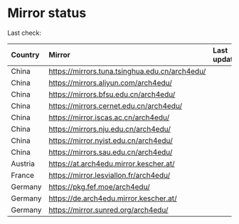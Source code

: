 <script src="./time.js"></script>
# Mirror status
Last check: <script type="text/javascript">localize(1704662114.9889843);</script>

|Country|Mirror|Last update|
|:------|:-----|:----------|
|China|https://mirrors.tuna.tsinghua.edu.cn/arch4edu/|<script type="text/javascript">localize(1704609002);</script>|
|China|https://mirrors.aliyun.com/arch4edu/|<script type="text/javascript">localize(1704652217);</script>|
|China|https://mirrors.bfsu.edu.cn/arch4edu/|<script type="text/javascript">localize(1704609002);</script>|
|China|https://mirrors.cernet.edu.cn/arch4edu/|<script type="text/javascript">localize(1704609002);</script>|
|China|https://mirror.iscas.ac.cn/arch4edu/|<script type="text/javascript">localize(1704609002);</script>|
|China|https://mirrors.nju.edu.cn/arch4edu/|<script type="text/javascript">localize(1704565921);</script>|
|China|https://mirror.nyist.edu.cn/arch4edu/|<script type="text/javascript">localize(1704652217);</script>|
|China|https://mirrors.sau.edu.cn/arch4edu/|<script type="text/javascript">localize(1704565921);</script>|
|Austria|https://at.arch4edu.mirror.kescher.at/|<script type="text/javascript">localize(1704652217);</script>|
|France|https://mirror.lesviallon.fr/arch4edu/|<script type="text/javascript">localize(1704609002);</script>|
|Germany|https://pkg.fef.moe/arch4edu/|<script type="text/javascript">localize(1704652217);</script>|
|Germany|https://de.arch4edu.mirror.kescher.at/|<script type="text/javascript">localize(1704652217);</script>|
|Germany|https://mirror.sunred.org/arch4edu/|<script type="text/javascript">localize(1704652217);</script>|

<script src="./tablefilter/tablefilter.js"></script>
<script src="./table.js"></script>
